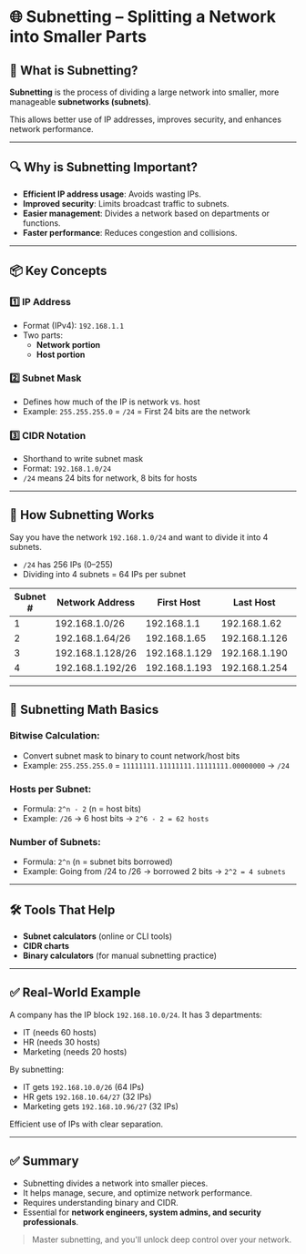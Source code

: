 
# 🌐 Subnetting – Splitting a Network into Smaller Parts

## 🧠 What is Subnetting?

**Subnetting** is the process of dividing a large network into smaller, more manageable **subnetworks (subnets)**.

This allows better use of IP addresses, improves security, and enhances network performance.

---

## 🔍 Why is Subnetting Important?

- **Efficient IP address usage**: Avoids wasting IPs.
- **Improved security**: Limits broadcast traffic to subnets.
- **Easier management**: Divides a network based on departments or functions.
- **Faster performance**: Reduces congestion and collisions.

---

## 📦 Key Concepts

### 1️⃣ IP Address
- Format (IPv4): `192.168.1.1`
- Two parts:
  - **Network portion**
  - **Host portion**

### 2️⃣ Subnet Mask
- Defines how much of the IP is network vs. host
- Example: `255.255.255.0` = `/24` = First 24 bits are the network

### 3️⃣ CIDR Notation
- Shorthand to write subnet mask
- Format: `192.168.1.0/24`
- `/24` means 24 bits for network, 8 bits for hosts

---

## 🧮 How Subnetting Works

Say you have the network `192.168.1.0/24` and want to divide it into 4 subnets.

- `/24` has 256 IPs (0–255)
- Dividing into 4 subnets = 64 IPs per subnet

| Subnet # | Network Address | First Host   | Last Host    | Broadcast Address |
|----------|------------------|--------------|--------------|-------------------|
| 1        | 192.168.1.0/26   | 192.168.1.1  | 192.168.1.62 | 192.168.1.63      |
| 2        | 192.168.1.64/26  | 192.168.1.65 | 192.168.1.126| 192.168.1.127     |
| 3        | 192.168.1.128/26 | 192.168.1.129| 192.168.1.190| 192.168.1.191     |
| 4        | 192.168.1.192/26 | 192.168.1.193| 192.168.1.254| 192.168.1.255     |

---

## 🧠 Subnetting Math Basics

### Bitwise Calculation:
- Convert subnet mask to binary to count network/host bits
- Example: `255.255.255.0` = `11111111.11111111.11111111.00000000` → `/24`

### Hosts per Subnet:
- Formula: `2^n - 2` (n = host bits)
- Example: `/26` → 6 host bits → `2^6 - 2 = 62 hosts`

### Number of Subnets:
- Formula: `2^n` (n = subnet bits borrowed)
- Example: Going from /24 to /26 → borrowed 2 bits → `2^2 = 4 subnets`

---

## 🛠️ Tools That Help

- **Subnet calculators** (online or CLI tools)
- **CIDR charts**
- **Binary calculators** (for manual subnetting practice)

---

## ✅ Real-World Example

A company has the IP block `192.168.10.0/24`. It has 3 departments:

- IT (needs 60 hosts)
- HR (needs 30 hosts)
- Marketing (needs 20 hosts)

By subnetting:

- IT gets `192.168.10.0/26` (64 IPs)
- HR gets `192.168.10.64/27` (32 IPs)
- Marketing gets `192.168.10.96/27` (32 IPs)

Efficient use of IPs with clear separation.

---

## ✅ Summary

- Subnetting divides a network into smaller pieces.
- It helps manage, secure, and optimize network performance.
- Requires understanding binary and CIDR.
- Essential for **network engineers, system admins, and security professionals**.

> Master subnetting, and you'll unlock deep control over your network.

